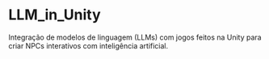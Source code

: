 # LLM_in_Unity
Integração de modelos de linguagem (LLMs) com jogos feitos na Unity para criar NPCs interativos com inteligência artificial.
